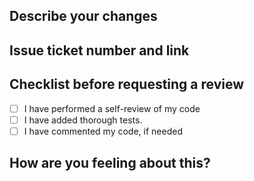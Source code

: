 ## Describe your changes

## Issue ticket number and link

## Checklist before requesting a review
- [ ] I have performed a self-review of my code
- [ ] I have added thorough tests.
- [ ] I have commented my code, if needed

## How are you feeling about this?
